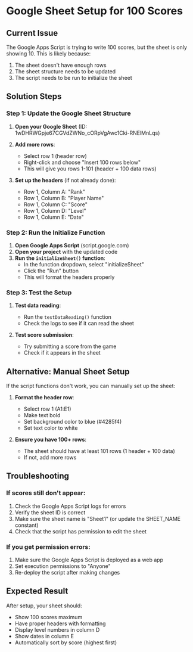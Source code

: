 # Google Sheet Setup for 100 Scores

## Current Issue
The Google Apps Script is trying to write 100 scores, but the sheet is only showing 10. This is likely because:

1. The sheet doesn't have enough rows
2. The sheet structure needs to be updated
3. The script needs to be run to initialize the sheet

## Solution Steps

### Step 1: Update the Google Sheet Structure

1. **Open your Google Sheet** (ID: 1wDHRWGpje67CGVdZWNo_cORpVgAwc1Cki-RNElMnLqs)

2. **Add more rows**:
   - Select row 1 (header row)
   - Right-click and choose "Insert 100 rows below"
   - This will give you rows 1-101 (header + 100 data rows)

3. **Set up the headers** (if not already done):
   - Row 1, Column A: "Rank"
   - Row 1, Column B: "Player Name" 
   - Row 1, Column C: "Score"
   - Row 1, Column D: "Level"
   - Row 1, Column E: "Date"

### Step 2: Run the Initialize Function

1. **Open Google Apps Script** (script.google.com)
2. **Open your project** with the updated code
3. **Run the `initializeSheet()` function**:
   - In the function dropdown, select "initializeSheet"
   - Click the "Run" button
   - This will format the headers properly

### Step 3: Test the Setup

1. **Test data reading**:
   - Run the `testDataReading()` function
   - Check the logs to see if it can read the sheet

2. **Test score submission**:
   - Try submitting a score from the game
   - Check if it appears in the sheet

## Alternative: Manual Sheet Setup

If the script functions don't work, you can manually set up the sheet:

1. **Format the header row**:
   - Select row 1 (A1:E1)
   - Make text bold
   - Set background color to blue (#4285f4)
   - Set text color to white

2. **Ensure you have 100+ rows**:
   - The sheet should have at least 101 rows (1 header + 100 data)
   - If not, add more rows

## Troubleshooting

### If scores still don't appear:
1. Check the Google Apps Script logs for errors
2. Verify the sheet ID is correct
3. Make sure the sheet name is "Sheet1" (or update the SHEET_NAME constant)
4. Check that the script has permission to edit the sheet

### If you get permission errors:
1. Make sure the Google Apps Script is deployed as a web app
2. Set execution permissions to "Anyone"
3. Re-deploy the script after making changes

## Expected Result

After setup, your sheet should:
- Show 100 scores maximum
- Have proper headers with formatting
- Display level numbers in column D
- Show dates in column E
- Automatically sort by score (highest first)
